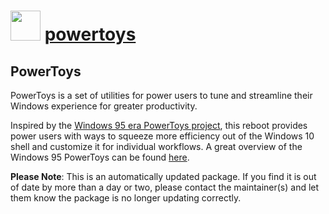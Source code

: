 ﻿# <img src="https://cdn.jsdelivr.net/gh/mkevenaar/chocolatey-packages@783a3b629ad9948830e24567739a7a884537d9a4/icons/powertoys.png" width="48" height="48"/> [powertoys](https://community.chocolatey.org/packages/powertoys)

## PowerToys

PowerToys is a set of utilities for power users to tune and streamline their Windows experience for greater productivity.

Inspired by the [Windows 95 era PowerToys project](https://en.wikipedia.org/wiki/Microsoft_PowerToys), this reboot provides power users with ways to squeeze more efficiency out of the Windows 10 shell and customize it for individual workflows.  A great overview of the Windows 95 PowerToys can be found [here](https://socket3.wordpress.com/2016/10/22/using-windows-95-powertoys/).

**Please Note**: This is an automatically updated package. If you find it is
out of date by more than a day or two, please contact the maintainer(s) and
let them know the package is no longer updating correctly.
